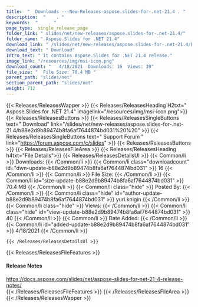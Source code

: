 ```yaml
---
title:  "  Downloads ---New-Releases-aspose.slides-for-.net-21.4 . " 
description:  "    . " 
keywords:  "    . " 
page_type:  single_release_page
folder_link: " slides/net/new-releases/aspose.slides-for-.net-21.4/"
folder_name: " Aspose.Slides for .NET 21.4"
download_link: " /slides/net/new-releases/aspose.slides-for-.net-21.4/b88e2d9b89474b8fa6af7644874bd031"
download_text: " Download"
Intro_text: " It contains Aspose.Slides for .NET 21.4 release."
image_link: "/resources/img/msi-icon.png"
download_count: "   4/18/2021  Downloads: 16  Views: 39"
file_size: "  File Size: 70.4 MB "
parent_path: "slides/net"
section_parent_path: "slides/net"
weight: 712
---
```


{{< Releases/ReleasesWapper >}}
  {{< Releases/ReleasesHeading H2txt=" Aspose.Slides for .NET 21.4" imagelink="/resources/img/msi-icon.png">}}
  {{< Releases/ReleasesButtons >}}
    {{< Releases/ReleasesSingleButtons text=" Download" link="/slides/net/new-releases/aspose.slides-for-.net-21.4/b88e2d9b89474b8fa6af7644874bd031%20%20" >}}
    {{< Releases/ReleasesSingleButtons text=" Support Forum " link="https://forum.aspose.com/c/slides" >}}
  {{< Releases/ReleasesButtons >}}
  {{< Releases/ReleasesFileArea >}}
    {{< Releases/ReleasesHeading h4txt="File Details">}}
    {{< Releases/ReleasesDetailsUl >}}
            {{< Common/li  >}} Downloads: {{< /Common/li >}} 
      {{< Common/li class="downloadcount" id="dwn-update-b88e2d9b89474b8fa6af7644874bd031" >}} 16 {{< /Common/li >}} 
      {{< Common/li  >}} File Size: {{< /Common/li >}} 
      {{< Common/li id="size-update-b88e2d9b89474b8fa6af7644874bd031" >}} 70.4 MB {{< /Common/li >}} 
      {{< Common/li  class="hide" >}} Posted By: {{< /Common/li >}} 
      {{< Common/li class="hide" id="author-update-b88e2d9b89474b8fa6af7644874bd031" >}} yuri.knigin {{< /Common/li >}} 
      {{< Common/li class="hide"  >}} Views: {{< /Common/li >}} 
      {{< Common/li class="hide" id="view-update-b88e2d9b89474b8fa6af7644874bd031" >}} 40 {{< /Common/li >}} 
      {{< Common/li  >}} Date Added: {{< /Common/li >}} 
      {{< Common/li id="added-update-b88e2d9b89474b8fa6af7644874bd031" >}} 4/18/2021 {{< /Common/li >}} 

    {{< /Releases/ReleasesDetailsUl >}}

  {{< Releases/ReleasesFileFeatures >}}
      <h4>Release Notes</h4><div><a href="https://docs.aspose.com/slides/net/aspose-slides-for-net-21-4-release-notes/">https://docs.aspose.com/slides/net/aspose-slides-for-net-21-4-release-notes/</a></div>
  {{< /Releases/ReleasesFileFeatures >}}
 {{< /Releases/ReleasesFileArea >}}
{{< /Releases/ReleasesWapper >}}


